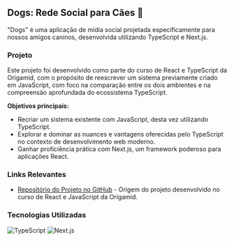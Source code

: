 ## Dogs: Rede Social para Cães 🐶

"Dogs" é uma aplicação de mídia social projetada especificamente para nossos amigos caninos, desenvolvida utilizando TypeScript e Next.js. 

### Projeto

Este projeto foi desenvolvido como parte do curso de React e TypeScript da Origamid, com o propósito de reescrever um sistema previamente criado em JavaScript, com foco na comparação entre os dois ambientes e na compreensão aprofundada do ecossistema TypeScript.

**Objetivos principais:**
- Recriar um sistema existente com JavaScript, desta vez utilizando TypeScript.
- Explorar e dominar as nuances e vantagens oferecidas pelo TypeScript no contexto de desenvolvimento web moderno.
- Ganhar proficiência prática com Next.js, um framework poderoso para aplicações React.

### Links Relevantes

- [Repositório do Projeto no GitHub](https://github.com/Edyane/dogs) - Origem do projeto desenvolvido no curso de React e JavaScript da Origamid.

### Tecnologias Utilizadas

![TypeScript](https://ziadoua.github.io/m3-Markdown-Badges/badges/TypeScript/typescript2.svg)
![Next.js](https://ziadoua.github.io/m3-Markdown-Badges/badges/NextJS/nextjs1.svg)
